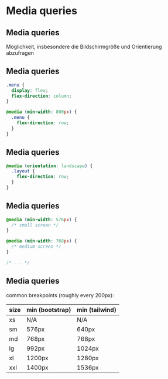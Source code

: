 # Media queries

## Media queries

Möglichkeit, insbesondere die Bildschirmgröße und Orientierung abzufragen

## Media queries

```css
.menu {
  display: flex;
  flex-direction: column;
}

@media (min-width: 800px) {
  .menu {
    flex-direction: row;
  }
}
```

## Media queries

```css
@media (orientation: landscape) {
  .layout {
    flex-direction: row;
  }
}
```

## Media queries

```css
@media (min-width: 576px) {
  /* small screen */
}

@media (min-width: 768px) {
  /* medium screen */
}

/* ... */
```

## Media queries

common breakpoints (roughly every 200px):

| size | min (bootstrap) | min (tailwind) |
| ---- | --------------- | -------------- |
| xs   | N/A             | N/A            |
| sm   | 576px           | 640px          |
| md   | 768px           | 768px          |
| lg   | 992px           | 1024px         |
| xl   | 1200px          | 1280px         |
| xxl  | 1400px          | 1536px         |
